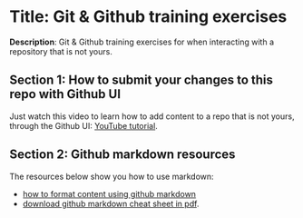 # Title: Git & Github training exercises
**Description**: Git & Github training exercises for when interacting with a repository that is not yours.

## Section 1: How to submit your changes to this repo with Github UI
Just watch this video to learn how to add content to a repo that is not yours, through the Github UI: [YouTube tutorial](https://www.youtube.com/watch?v=2X1FjFqIwIY).

## Section 2: Github markdown resources
The resources below show you how to use markdown:
- [how to format content using github markdown](https://gist.github.com/cuonggt/9b7d08a597b167299f0d) 
- [download github markdown cheat sheet in pdf](https://ifycode.github.io/git-github-training/markdown-cheatsheet.pdf).




